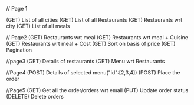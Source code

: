 // Page 1

(GET) List of all cities
(GET) List of all Restaurants
(GET) Restaurants wrt city
(GET) List of all meals

// Page2
(GET) Restaurants wrt meal
(GET) Restaurants wrt meal + Cuisine
(GET) Restaurants wrt meal + Cost
(GET) Sort on basis of price
(GET) Pagination

//page3
(GET) Details of restaurants
(GET) Menu wrt Restaurants 

//Page4
(POST) Details of selected menu("id":[2,3,4])
(POST) Place the order

//Page5
(GET) Get all the order/orders wrt email
(PUT) Update order status
(DELETE) Delete orders